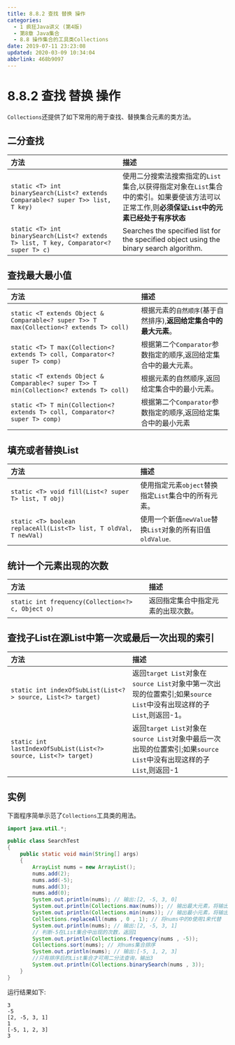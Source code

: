 ```yaml
---
title: 8.8.2 查找 替换 操作
categories: 
  - 1 疯狂Java讲义 (第4版)
  - 第8章 Java集合
  - 8.8 操作集合的工具类Collections
date: 2019-07-11 23:23:08
updated: 2020-03-09 10:34:04
abbrlink: 468b9097
---
```

# 8.8.2 查找 替换 操作 #
`Collections`还提供了如下常用的用于查找、替换集合元素的类方法。

## 二分查找

|方法|描述|
|:---|:---|
|`static <T> int binarySearch(List<? extends Comparable<? super T>> list, T key)`|使用二分搜索法搜索指定的`List`集合,以获得指定对象在`List`集合中的索引。如果要使该方法可以正常工作,则**必须保证`List`中的元素已经处于有序状态**|
|`static <T> int binarySearch(List<? extends T> list, T key, Comparator<? super T> c)`|Searches the specified list for the specified object using the binary search algorithm.|

## 查找最大最小值

|方法|描述|
|:--|:--|
|`static <T extends Object & Comparable<? super T>> T max(Collection<? extends T> coll)`|根据元素的`自然顺序`(基于自然排序),**返回给定集合中的最大元素**。|
|`static <T> T max(Collection<? extends T> coll, Comparator<? super T> comp)`|根据第二个`Comparator`参数指定的顺序,返回给定集合中的最大元素。|
|`static <T extends Object & Comparable<? super T>> T min(Collection<? extends T> coll)`|根据元素的自然顺序,返回给定集合中的最小元素。|
|`static <T> T min(Collection<? extends T> coll, Comparator<? super T> comp)`|根据第二个`Comparator`参数指定的顺序,返回给定集合中的最小元素|

## 填充或者替换List

|方法|描述|
|:--|:--|
|`static <T> void fill(List<? super T> list, T obj)`|使用指定元素`object`替换指定`List`集合中的所有元素。|
|`static <T> boolean replaceAll(List<T> list, T oldVal, T newVal)`|使用一个新值`newValue`替换`List`对象的所有旧值`oldValue`.|

## 统计一个元素出现的次数

|方法|描述|
|:--|:--|
|`static int frequency(Collection<?> c, Object o)`|返回指定集合中指定元素的出现次数。|

## 查找子List在源List中第一次或最后一次出现的索引

|方法|描述|
|:--|:--|
|`static int indexOfSubList(List<?> source, List<?> target)`|返回`target List`对象在`source List`对象中第一次出现的位置索引;如果`source List`中没有出现这样的子`List`,则返回-1。|
|`static int lastIndexOfSubList(List<?> source, List<?> target)`|返回`target List`对象在`source List`对象中最后一次出现的位置索引;如果`source List`中没有出现这样的子`List`,则返回-1|

## 实例
下面程序简单示范了`Collections`工具类的用法。
```java
import java.util.*;

public class SearchTest
{
    public static void main(String[] args)
    {
        ArrayList nums = new ArrayList();
        nums.add(2);
        nums.add(-5);
        nums.add(3);
        nums.add(0);
        System.out.println(nums); // 输出:[2, -5, 3, 0]
        System.out.println(Collections.max(nums)); // 输出最大元素，将输出3
        System.out.println(Collections.min(nums)); // 输出最小元素，将输出-5
        Collections.replaceAll(nums , 0 , 1); // 将nums中的0使用1来代替
        System.out.println(nums); // 输出:[2, -5, 3, 1]
        // 判断-5在List集合中出现的次数，返回1
        System.out.println(Collections.frequency(nums , -5));
        Collections.sort(nums); // 对nums集合排序
        System.out.println(nums); // 输出:[-5, 1, 2, 3]
        //只有排序后的List集合才可用二分法查询，输出3
        System.out.println(Collections.binarySearch(nums , 3));
    }
}
```
运行结果如下:
```
3
-5
[2, -5, 3, 1]
1
[-5, 1, 2, 3]
3
```
